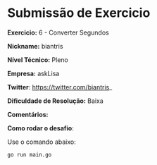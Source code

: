 # Submissão de Exercicio

**Exercicio:** 6 - Converter Segundos

**Nickname:** biantris

**Nível Técnico:** Pleno

**Empresa:** askLisa

**Twitter**: https://twitter.com/biantris_

**Dificuldade de Resolução:** Baixa

**Comentários:** 

**Como rodar o desafio**:

Use o comando abaixo:
```bash
go run main.go
```